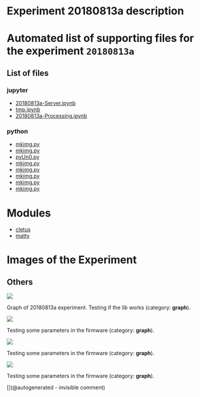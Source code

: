 # Experiment 20180813a description





# Automated list of supporting files for the __experiment `20180813a`__

## List of files

### jupyter

* [20180813a-Server.ipynb](/matty/20180813a/20180813a-Server.ipynb)
* [tmp.ipynb](/tmp.ipynb)
* [20180813a-Processing.ipynb](/matty/20180813a/20180813a-Processing.ipynb)


### python

* [mkimg.py](/matty/20210425a/mkimg.py)
* [mkimg.py](/matty/20201107a/mkimg.py)
* [pyUn0.py](/matty/20180813a/pyUn0.py)
* [mkimg.py](/matty/20201223a/mkimg.py)
* [mkimg.py](/matty/20201108a/mkimg.py)
* [mkimg.py](/include/hp/20201128a/mkimg.py)
* [mkimg.py](/matty/20201104a/mkimg.py)
* [mkimg.py](/matty/20180813a/mkimg.py)





# Modules

* [cletus](/retired/cletus/)
* [matty](/matty/)




# Images of the Experiment

## Others

![](/matty/20180814a/images/20180813a-8.jpg)

Graph of 20180813a experiment. Testing if the lib works (category: __graph__).

![](/matty/20180813a/images/20180813a-14-all.jpg)

Testing some parameters in the firmware (category: __graph__).

![](/matty/20180813a/images/20180813a-14.jpg)

Testing some parameters in the firmware (category: __graph__).

![](/matty/20180813a/images/20180813a-17-all.jpg)

Testing some parameters in the firmware (category: __graph__).










[](@autogenerated - invisible comment)